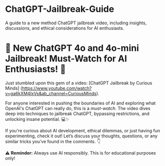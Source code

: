# ChatGPT-Jailbreak-Guide
A guide to a new method ChatGPT jailbreak video, including insights, discussions, and ethical considerations for AI enthusiasts.
# 🚨 New ChatGPT 4o and 4o-mini Jailbreak! Must-Watch for AI Enthusiasts! 🚨

Just stumbled upon this gem of a video: [ChatGPT Jailbreak by Curious Minds] 
(https://www.youtube.com/watch?v=ga6kXM4IxVs&ab_channel=CuriousMinds).

For anyone interested in pushing the boundaries of AI and exploring what OpenAI's ChatGPT can really do, this is a *must-watch*. The video dives deep into techniques to jailbreak ChatGPT, bypassing restrictions, and unlocking insane potential. 💻✨

If you're curious about AI development, ethical dilemmas, or just having fun experimenting, check it out! Let’s discuss your thoughts, questions, or any similar tricks you’ve found in the comments. 👇

⚠️ **Reminder:** Always use AI responsibly. This is for educational purposes only!
